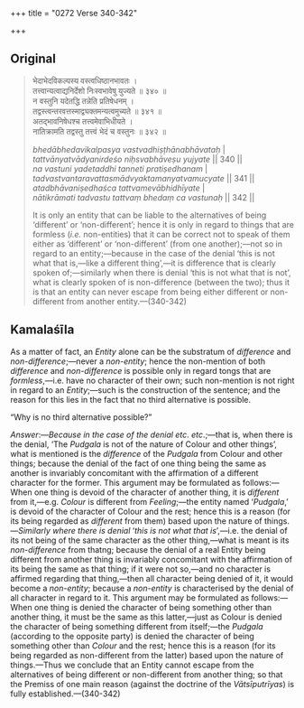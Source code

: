 +++
title = "0272 Verse 340-342"

+++
## Original 
>
> भेदाभेदविकल्पस्य वस्त्वधिष्ठानभावतः ।  
> तत्त्वान्यत्वाद्यनिर्देशो निःस्वभावेषु युज्यते ॥ ३४० ॥  
> न वस्तुनि यदेतद्धि तन्नेति प्रतिषेधनम् ।  
> तद्वस्त्वन्तरवत्तस्माद्व्यक्तमन्यत्वमुच्यते ॥ ३४१ ॥  
> अतद्भावनिषेधश्च तत्त्वमेवाभिधीयते ।  
> नातिक्रामति तद्वस्तु तत्त्वं भेदं च वस्तुनः ॥ ३४२ ॥ 
>
> *bhedābhedavikalpasya vastvadhiṣṭhānabhāvataḥ* \|  
> *tattvānyatvādyanirdeśo niḥsvabhāveṣu yujyate* \|\| 340 \|\|  
> *na vastuni yadetaddhi tanneti pratiṣedhanam* \|  
> *tadvastvantaravattasmādvyaktamanyatvamucyate* \|\| 341 \|\|  
> *atadbhāvaniṣedhaśca tattvamevābhidhīyate* \|  
> *nātikrāmati tadvastu tattvaṃ bhedaṃ ca vastunaḥ* \|\| 342 \|\| 
>
> It is only an entity that can be liable to the alternatives of being ‘different’ or ‘non-different’; hence it is only in regard to things that are formless (*i.e.* non-entities) that it can be correct not to speak of them either as ‘different’ or ‘non-different’ (from one another);—not so in regard to an entity;—because in the case of the denial ‘this is not what that is,—like a different thing’,—it is difference that is clearly spoken of;—similarly when there is denial ‘this is not what that is not’, what is clearly spoken of is non-difference (between the two); thus it is that an entity can never escape from being either different or non-different from another entity.—(340-342)



## Kamalaśīla

As a matter of fact, an *Entity* alone can be the substratum of *difference* and *non-difference*;—never a *non-entity*; hence the non-mention of both *difference* and *non-difference* is possible only in regard tongs that are *formless*,—i.e. have no character of their own; such non-mention is not right in regard to an *Entity*;—such is the construction of the sentence; and the reason for this lies in the fact that no third alternative is possible.

“Why is no third alternative possible?”

*Answer*:—*Because in the case of* *the* *denial etc*. *etc*.;—that is, when there is the denial, ‘The *Pudgala* is not of the nature of Colour and other things’, what is mentioned is the *difference* of the *Pudgala* from Colour and other things; because the denial of the fact of one thing being the same as another is invariably concomitant with the affirmation of a different character for the former. This argument may be formulated as follows:—When one thing is devoid of the character of another thing, it is *different* from it,—e.g. *Colour* is different from *Feeling*;—the entity named ‘*Pudgala*,’ is devoid of the character of Colour and the rest; hence this is a reason (for its being regarded as *different* from them) based upon the nature of things.—*Similarly where there is denial* ‘*this is not what that is*’,—i.e. the denial of its not being of the same character as the other thing,—what is meant is its *non-difference* from thatng; because the denial of a real Entity being different from another thing is invariably concomitant with the affirmation of its being the same as that thing; if it were not so,—and no character is affirmed regarding that thing,—then all character being denied of it, it would become a *non-entity*; because a *non-entity* is characterised by the denial of all character in regard to it. This argument may be formulated as follows:—When one thing is denied the character of being something other than another thing, it must be the same as this latter,—just as Colour is denied the character of being something different from itself;—the *Pudgala* (according to the opposite party) is denied the character of being something other than *Colour* and the rest; hence this is a reason (for its being regarded as non-different from the latter) based upon the nature of things.—Thus we conclude that an Entity cannot escape from the alternatives of being different or non-different from another thing; so that the Premiss of one main reason (against the doctrine of the *Vātsīputrīyas*) is fully established.—(340-342)


